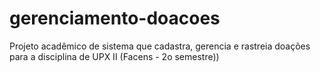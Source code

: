 # gerenciamento-doacoes
Projeto acadêmico de sistema que cadastra, gerencia e rastreia doações para a disciplina de UPX II (Facens - 2o semestre))
